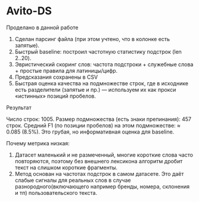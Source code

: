 # Avito-DS
Проделано в данной работе

1. Сделан парсинг файла (при этом учтено, что в колонке есть запятые).
2. Быстрый baseline: построил частотную статистику подстрок (len 2..20).
3. Эвристический скоринг слов: частота подстроки + служебные слова + простые правила для латиницы/цифр.
4. Предсказания сохранены в CSV
5. Быстрая оценка качества на подмножестве строк, где в исходнике есть разделители (запятые и пр.) — используем их как прокси «истинных» позиций пробелов.

Результат

Число строк: 1005.
Размер подмножества (есть знаки препинания): 457 строк.
Средний F1 (по позиции пробелов) на этом подмножестве: ≈ 0.085 (8.5%). Это грубая, но информативная оценка для baseline.

Почему метрика низкая:

1. Датасет маленький и не размеченный, многие короткие слова часто повторяются, поэтому без внешнего лексикона алгоритм дробит текст на слишком короткие фрагменты.
2. Метод основан на частотах подстрок в самом датасете. Это даёт слабые сигналы для реальных слов в случае разнородного(включающего например бренды, номера, склонения и тп) пользовательского текста.
